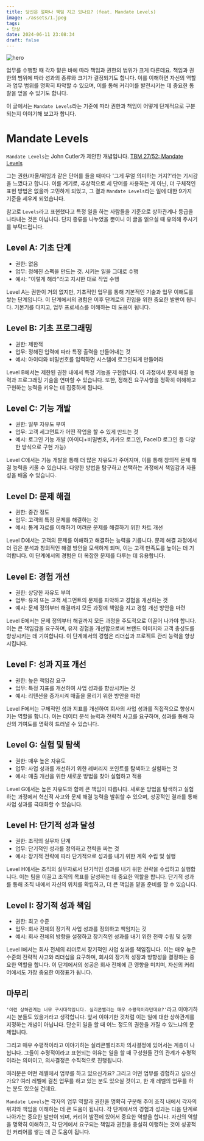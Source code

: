 ```yaml
---
title: 당신은 얼마나 책임 지고 있나요? (feat. Mandate Levels)
image: ./assets/1.jpeg
tags:
- 단상
date: 2024-06-11 23:08:34
draft: false
---
```


![hero](./assets/1.jpeg)

업무를 수행할 때 각자 맡은 바에 따라 책임과 권한의 범위가 크게 다른데요. 책임과 권한의 범위에 따라 성과의 종류와 크기가 결정되기도 합니다. 이를 이해하면 자신의 역할과 업무 범위를 명확히 파악할 수 있으며, 이를 통해 커리어를 발전시키는 데 중요한 통찰을 얻을 수 있기도 합니다.

이 글에서는 `Mandate Levels`라는 기준에 따라 권한과 책임이 어떻게 단계적으로 구분되는지 이야기해 보고자 합니다.

# Mandate Levels

`Mandate Levels`는 John Cutler가 제안한 개념입니다. [TBM 27/52: Mandate Levels](https://cutlefish.substack.com/p/tbm-2752-mandate-levels)

그는 권한/자율/위임과 같은 단어를 들을 때마다 '그게 무얼 의미하는 거지?'라는 기시감을 느꼈다고 합니다. 이를 계기로, 추상적으로 세 단어를 사용하는 게 아닌, 더 구체적인 표현 방법은 없을까 고민하게 되었고, 그 결과 `Mandate Levels`라는 일에 대한 9가지 기준을 세우게 되었습니다.

참고로 `Levels`라고 표현했다고 특정 일을 하는 사람들을 기준으로 상하관계나 등급을 나타내는 것은 아닙니다. 단지 종류를 나누었을 뿐이니 이 글을 읽으실 때 유의해 주시기를 부탁드립니다.

## Level A: 기초 단계

- 권한: 없음
- 업무: 정해진 스펙을 만드는 것. 시키는 일을 그대로 수행
- 예시: "이렇게 해라"라고 지시한 대로 작업 수행

Level A는 권한이 거의 없지만, 기초적인 업무를 통해 기본적인 기술과 업무 이해도를 쌓는 단계입니다. 이 단계에서의 경험은 이후 단계로의 진입을 위한 중요한 발판이 됩니다. 기본기를 다지고, 업무 프로세스를 이해하는 데 도움이 됩니다.

## Level B: 기초 프로그래밍

- 권한: 제한적
- 업무: 정해진 입력에 따라 특정 출력을 만들어내는 것
- 예시: 아이디와 비밀번호를 입력하면 시스템에 로그인되게 만들어라

Level B에서는 제한된 권한 내에서 특정 기능을 구현합니다. 이 과정에서 문제 해결 능력과 프로그래밍 기술을 연마할 수 있습니다. 또한, 정해진 요구사항을 정확히 이해하고 구현하는 능력을 키우는 데 집중하게 됩니다.

## Level C: 기능 개발

- 권한: 일부 자유도 부여
- 업무: 고객 세그먼트가 어떤 작업을 할 수 있게 만드는 것
- 예시: 로그인 기능 개발 (아이디+비밀번호, 카카오 로그인, FaceID 로그인 등 다양한 방식으로 구현 가능)


Level C에서는 기능 개발을 통해 더 많은 자유도가 주어지며, 이를 통해 창의적 문제 해결 능력을 키울 수 있습니다. 다양한 방법을 탐구하고 선택하는 과정에서 책임감과 자율성을 배울 수 있습니다.

## Level D: 문제 해결

- 권한: 중간 정도
- 업무: 고객의 특정 문제를 해결하는 것
- 예시: 통계 자료를 이해하기 어려운 문제를 해결하기 위한 차트 개선

Level D에서는 고객의 문제를 이해하고 해결하는 능력을 기릅니다. 문제 해결 과정에서 더 깊은 분석과 창의적인 해결 방안을 모색하게 되며, 이는 고객 만족도를 높이는 데 기여합니다. 이 단계에서의 경험은 더 복잡한 문제를 다루는 데 유용합니다.

## Level E: 경험 개선

- 권한: 상당한 자유도 부여
- 업무: 유저 또는 고객 세그먼트의 문제를 파악하고 경험을 개선하는 것
- 예시: 문제 정의부터 해결까지 모든 과정에 책임을 지고 경험 개선 방안을 마련

Level E에서는 문제 정의부터 해결까지 모든 과정을 주도적으로 이끌어 나가야 합니다. 이는 큰 책임감을 요구하며, 유저 경험을 개선함으로써 브랜드 이미지와 고객 충성도를 향상시키는 데 기여합니다. 이 단계에서의 경험은 리더십과 프로젝트 관리 능력을 향상시킵니다.

## Level F: 성과 지표 개선

- 권한: 높은 책임감 요구
- 업무: 특정 지표를 개선하여 사업 성과를 향상시키는 것
- 예시: 리텐션을 증가시켜 매출을 올리기 위한 방안을 마련

Level F에서는 구체적인 성과 지표를 개선하여 회사의 사업 성과를 직접적으로 향상시키는 역할을 합니다. 이는 데이터 분석 능력과 전략적 사고를 요구하며, 성과를 통해 자신의 기여도를 명확히 드러낼 수 있습니다.

## Level G: 실험 및 탐색

- 권한: 매우 높은 자유도
- 업무: 사업 성과를 개선하기 위한 레버리지 포인트를 탐색하고 실험하는 것
- 예시: 매출 개선을 위한 새로운 방법을 찾아 실험하고 적용

Level G에서는 높은 자유도와 함께 큰 책임이 따릅니다. 새로운 방법을 탐색하고 실험하는 과정에서 혁신적 사고와 문제 해결 능력을 발휘할 수 있으며, 성공적인 결과를 통해 사업 성과를 극대화할 수 있습니다.

## Level H: 단기적 성과 달성

- 권한: 조직의 실무자 단계
- 업무: 단기적인 성과를 정의하고 전략을 짜는 것
- 예시: 장기적 전략에 따라 단기적으로 성과를 내기 위한 계획 수립 및 실행

Level H에서는 조직의 실무자로서 단기적인 성과를 내기 위한 전략을 수립하고 실행합니다. 이는 팀을 이끌고 조직의 목표를 달성하는 데 중요한 역할을 합니다. 단기적 성과를 통해 조직 내에서 자신의 위치를 확립하고, 더 큰 책임을 맡을 준비를 할 수 있습니다.

## Level I: 장기적 성과 책임

- 권한: 최고 수준
- 업무: 회사 전체의 장기적 사업 성과를 정의하고 책임지는 것
- 예시: 회사 전체의 방향을 설정하고 장기적인 성과를 내기 위한 전략 수립 및 실행

Level I에서는 회사 전체의 리더로서 장기적인 사업 성과를 책임집니다. 이는 매우 높은 수준의 전략적 사고와 리더십을 요구하며, 회사의 장기적 성장과 방향성을 결정하는 중요한 역할을 합니다. 이 단계에서의 성공은 회사 전체에 큰 영향을 미치며, 자신의 커리어에서도 가장 중요한 이정표가 됩니다.

## 마무리

`'이런 상하관계는 너무 구시대적입니다. 실리콘밸리는 매우 수평적이라던데요?'`라고 이야기하시는 분들도 있을거라고 생각합니다. 앞서 이야기한 것처럼 이는 일에 대한 상하관계를 지정하는 개념이 아닙니다. 단순히 일을 할 때 어느 정도의 권한을 가질 수 있느냐의 문제입니다.

그리고 매우 수평적이라고 이야기하는 실리콘밸리조차 의사결정에 있어서는 계층이 나뉩니다. 그들이 수평적이라고 표현되는 이유는 일을 할 때 구성원들 간의 관계가 수평적이라는 의미이고, 의사결정은 수직적으로 진행됩니다.

여러분은 어떤 레벨에서 업무를 하고 있으신가요? 그리고 어떤 업무를 경험하고 싶으신가요? 여러 레벨에 걸친 업무를 하고 있는 분도 있으실 것이고, 한 개 레벨의 업무를 하는 분도 있으실 건데요.

`Mandate Levels`는 각자의 업무 역할과 권한을 명확히 구분해 주어 조직 내에서 각자의 위치와 책임을 이해하는 데 큰 도움이 됩니다. 각 단계에서의 경험과 성과는 다음 단계로 나아가는 중요한 발판이 되며, 커리어 발전에 있어서 중요한 역할을 합니다. 자신의 역할을 명확히 이해하고, 각 단계에서 요구되는 책임과 권한을 충실히 이행하는 것이 성공적인 커리어를 쌓는 데 큰 도움이 됩니다.